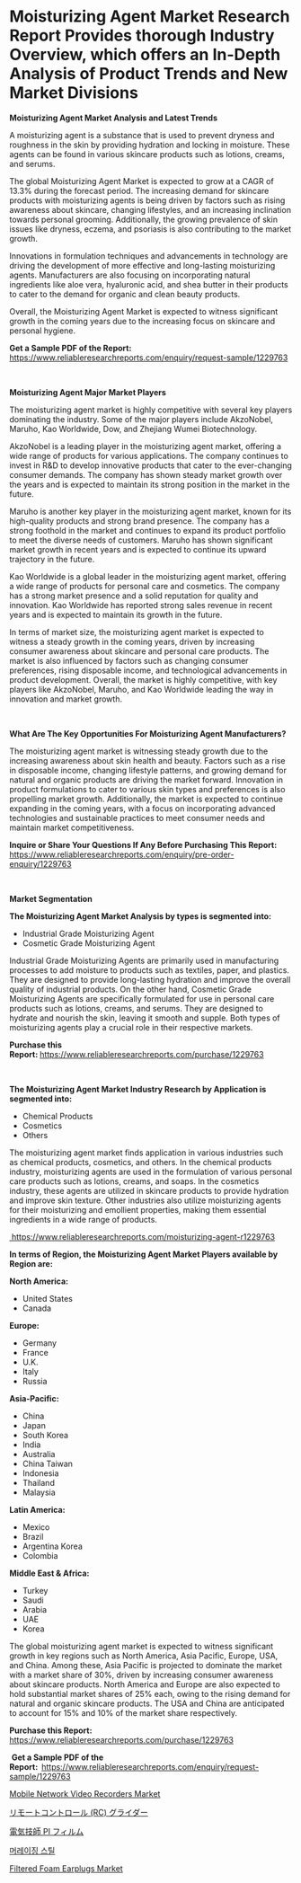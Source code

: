 <p><h1>Moisturizing Agent Market Research Report Provides thorough Industry Overview, which offers an In-Depth Analysis of Product Trends and New Market Divisions</h1></p><p><strong>Moisturizing Agent Market Analysis and Latest Trends</strong></p>
<p><p>A moisturizing agent is a substance that is used to prevent dryness and roughness in the skin by providing hydration and locking in moisture. These agents can be found in various skincare products such as lotions, creams, and serums.</p><p>The global Moisturizing Agent Market is expected to grow at a CAGR of 13.3% during the forecast period. The increasing demand for skincare products with moisturizing agents is being driven by factors such as rising awareness about skincare, changing lifestyles, and an increasing inclination towards personal grooming. Additionally, the growing prevalence of skin issues like dryness, eczema, and psoriasis is also contributing to the market growth.</p><p>Innovations in formulation techniques and advancements in technology are driving the development of more effective and long-lasting moisturizing agents. Manufacturers are also focusing on incorporating natural ingredients like aloe vera, hyaluronic acid, and shea butter in their products to cater to the demand for organic and clean beauty products.</p><p>Overall, the Moisturizing Agent Market is expected to witness significant growth in the coming years due to the increasing focus on skincare and personal hygiene.</p></p>
<p><strong>Get a Sample PDF of the Report:&nbsp;</strong> <a href="https://www.reliableresearchreports.com/enquiry/request-sample/1229763">https://www.reliableresearchreports.com/enquiry/request-sample/1229763</a></p>
<p>&nbsp;</p>
<p><strong>Moisturizing Agent Major Market Players</strong></p>
<p><p>The moisturizing agent market is highly competitive with several key players dominating the industry. Some of the major players include AkzoNobel, Maruho, Kao Worldwide, Dow, and Zhejiang Wumei Biotechnology.</p><p>AkzoNobel is a leading player in the moisturizing agent market, offering a wide range of products for various applications. The company continues to invest in R&D to develop innovative products that cater to the ever-changing consumer demands. The company has shown steady market growth over the years and is expected to maintain its strong position in the market in the future.</p><p>Maruho is another key player in the moisturizing agent market, known for its high-quality products and strong brand presence. The company has a strong foothold in the market and continues to expand its product portfolio to meet the diverse needs of customers. Maruho has shown significant market growth in recent years and is expected to continue its upward trajectory in the future.</p><p>Kao Worldwide is a global leader in the moisturizing agent market, offering a wide range of products for personal care and cosmetics. The company has a strong market presence and a solid reputation for quality and innovation. Kao Worldwide has reported strong sales revenue in recent years and is expected to maintain its growth in the future.</p><p>In terms of market size, the moisturizing agent market is expected to witness a steady growth in the coming years, driven by increasing consumer awareness about skincare and personal care products. The market is also influenced by factors such as changing consumer preferences, rising disposable income, and technological advancements in product development. Overall, the market is highly competitive, with key players like AkzoNobel, Maruho, and Kao Worldwide leading the way in innovation and market growth.</p></p>
<p>&nbsp;</p>
<p><strong>What Are The Key Opportunities For Moisturizing Agent Manufacturers?</strong></p>
<p><p>The moisturizing agent market is witnessing steady growth due to the increasing awareness about skin health and beauty. Factors such as a rise in disposable income, changing lifestyle patterns, and growing demand for natural and organic products are driving the market forward. Innovation in product formulations to cater to various skin types and preferences is also propelling market growth. Additionally, the market is expected to continue expanding in the coming years, with a focus on incorporating advanced technologies and sustainable practices to meet consumer needs and maintain market competitiveness.</p></p>
<p><strong>Inquire or Share Your Questions If Any Before Purchasing This Report:</strong> <a href="https://www.reliableresearchreports.com/enquiry/pre-order-enquiry/1229763">https://www.reliableresearchreports.com/enquiry/pre-order-enquiry/1229763</a></p>
<p>&nbsp;</p>
<p><strong>Market Segmentation</strong></p>
<p><strong>The Moisturizing Agent Market Analysis by types is segmented into:</strong></p>
<p><ul><li>Industrial Grade Moisturizing Agent</li><li>Cosmetic Grade Moisturizing Agent</li></ul></p>
<p><p>Industrial Grade Moisturizing Agents are primarily used in manufacturing processes to add moisture to products such as textiles, paper, and plastics. They are designed to provide long-lasting hydration and improve the overall quality of industrial products. On the other hand, Cosmetic Grade Moisturizing Agents are specifically formulated for use in personal care products such as lotions, creams, and serums. They are designed to hydrate and nourish the skin, leaving it smooth and supple. Both types of moisturizing agents play a crucial role in their respective markets.</p></p>
<p><strong>Purchase this Report:&nbsp;</strong><a href="https://www.reliableresearchreports.com/purchase/1229763">https://www.reliableresearchreports.com/purchase/1229763</a></p>
<p>&nbsp;</p>
<p><strong>The Moisturizing Agent Market Industry Research by Application is segmented into:</strong></p>
<p><ul><li>Chemical Products</li><li>Cosmetics</li><li>Others</li></ul></p>
<p><p>The moisturizing agent market finds application in various industries such as chemical products, cosmetics, and others. In the chemical products industry, moisturizing agents are used in the formulation of various personal care products such as lotions, creams, and soaps. In the cosmetics industry, these agents are utilized in skincare products to provide hydration and improve skin texture. Other industries also utilize moisturizing agents for their moisturizing and emollient properties, making them essential ingredients in a wide range of products.</p></p>
<p><a href="https://www.reliableresearchreports.com/moisturizing-agent-r1229763">&nbsp;https://www.reliableresearchreports.com/moisturizing-agent-r1229763</a></p>
<p><strong>In terms of Region, the Moisturizing Agent Market Players available by Region are:</strong></p>
<p>
    <p> <strong> North America: </strong>
        <ul>
            <li>United States</li>
            <li>Canada</li>
        </ul>
        </p> 
    <p> <strong> Europe: </strong>
        <ul>
            <li>Germany</li>
            <li>France</li>
            <li>U.K.</li>
            <li>Italy</li>
            <li>Russia</li>
        </ul>
        </p> 
    <p> <strong> Asia-Pacific: </strong>
        <ul>
            <li>China</li>
            <li>Japan</li>
            <li>South Korea</li>
            <li>India</li>
            <li>Australia</li>
            <li>China Taiwan</li>
            <li>Indonesia</li>
            <li>Thailand</li>
            <li>Malaysia</li>
        </ul>
        </p> 
    <p> <strong> Latin America: </strong>
        <ul>
            <li>Mexico</li>
            <li>Brazil</li>
            <li>Argentina Korea</li>
            <li>Colombia</li>
        </ul>
        </p> 
    <p> <strong> Middle East & Africa: </strong>
        <ul>
            <li>Turkey</li>
            <li>Saudi</li>
            <li>Arabia</li>
            <li>UAE</li>
            <li>Korea</li>
        </ul>
    </p>
    </p>
<p><p>The global moisturizing agent market is expected to witness significant growth in key regions such as North America, Asia Pacific, Europe, USA, and China. Among these, Asia Pacific is projected to dominate the market with a market share of 30%, driven by increasing consumer awareness about skincare products. North America and Europe are also expected to hold substantial market shares of 25% each, owing to the rising demand for natural and organic skincare products. The USA and China are anticipated to account for 15% and 10% of the market share respectively.</p></p>
<p><strong>Purchase this Report: </strong><a href="https://www.reliableresearchreports.com/purchase/1229763">https://www.reliableresearchreports.com/purchase/1229763</a></p>
<p>&nbsp;<strong>Get a Sample PDF of the Report:&nbsp;&nbsp;</strong><a href="https://www.reliableresearchreports.com/enquiry/request-sample/1229763">https://www.reliableresearchreports.com/enquiry/request-sample/1229763</a></p>
<p><strong></strong></p>
<p><p><a href="https://www.linkedin.com/pulse/mobile-network-video-recorders-market-size-growth-trends-statistics-vi8uc?trackingId=Hf3EFZuCHZEmDliJDLFD0Q%3D%3D">Mobile Network Video Recorders Market</a></p><p><a href="https://github.com/gfggqjbfys368009/Market-Research-Report-List-3/blob/main/362755189987.md">リモートコントロール (RC) グライダー</a></p><p><a href="https://github.com/qwpelcjko9242629/Market-Research-Report-List-3/blob/main/344448889986.md">電気技師 PI フィルム</a></p><p><a href="https://github.com/kein8762/Market-Research-Report-List-2/blob/main/9538107128813.md">머레이징 스틸</a></p><p><a href="https://www.linkedin.com/pulse/filtered-foam-earplugs-market-research-report-unlocks-analysis-0d7ze">Filtered Foam Earplugs Market</a></p></p>